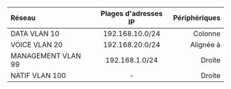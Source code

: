 | Réseau               | Plages d'adresses IP   |  Périphériques | 
| :----------------- | :---------------------:      |  -------------:|
| DATA VLAN 10       | 192.168.10.0/24      |        Colonne | 
| VOICE VLAN 20      | 192.168.20.0/24      |      Alignée à | 
| MANAGEMENT VLAN 99 | 192.168.1.0/24       |         Droite | 
| NATIF VLAN 100     |        -             |         Droite | 
